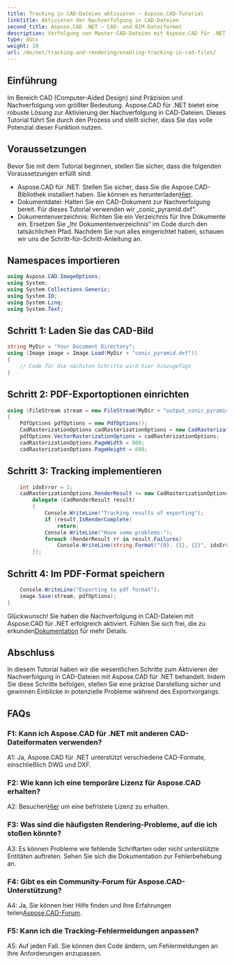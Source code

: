 ```yaml
---
title: Tracking in CAD-Dateien aktivieren – Aspose.CAD-Tutorial
linktitle: Aktivieren der Nachverfolgung in CAD-Dateien
second_title: Aspose.CAD .NET – CAD- und BIM-Dateiformat
description: Verfolgung von Master-CAD-Dateien mit Aspose.CAD für .NET. Befolgen Sie unsere Schritt-für-Schritt-Anleitung für präzises Rendering und Fehlerverfolgung. Jetzt downloaden!
type: docs
weight: 10
url: /de/net/tracking-and-rendering/enabling-tracking-in-cad-files/
---
```

## Einführung

Im Bereich CAD (Computer-Aided Design) sind Präzision und Nachverfolgung von größter Bedeutung. Aspose.CAD für .NET bietet eine robuste Lösung zur Aktivierung der Nachverfolgung in CAD-Dateien. Dieses Tutorial führt Sie durch den Prozess und stellt sicher, dass Sie das volle Potenzial dieser Funktion nutzen.

## Voraussetzungen

Bevor Sie mit dem Tutorial beginnen, stellen Sie sicher, dass die folgenden Voraussetzungen erfüllt sind:
-  Aspose.CAD für .NET: Stellen Sie sicher, dass Sie die Aspose.CAD-Bibliothek installiert haben. Sie können es herunterladen[Hier](https://releases.aspose.com/cad/net/).
- Dokumentdatei: Halten Sie ein CAD-Dokument zur Nachverfolgung bereit. Für dieses Tutorial verwenden wir „conic_pyramid.dxf“.
- Dokumentenverzeichnis: Richten Sie ein Verzeichnis für Ihre Dokumente ein. Ersetzen Sie „Ihr Dokumentenverzeichnis“ im Code durch den tatsächlichen Pfad.
Nachdem Sie nun alles eingerichtet haben, schauen wir uns die Schritt-für-Schritt-Anleitung an.

## Namespaces importieren

```csharp
using Aspose.CAD.ImageOptions;
using System;
using System.Collections.Generic;
using System.IO;
using System.Linq;
using System.Text;
```

## Schritt 1: Laden Sie das CAD-Bild

```csharp
string MyDir = "Your Document Directory";
using (Image image = Image.Load(MyDir + "conic_pyramid.dxf"))
{
    // Code für die nächsten Schritte wird hier hinzugefügt
}
```

## Schritt 2: PDF-Exportoptionen einrichten

```csharp
using (FileStream stream = new FileStream(MyDir + "output_conic_pyramid.pdf", FileMode.Create))
{
    PdfOptions pdfOptions = new PdfOptions();
    CadRasterizationOptions cadRasterizationOptions = new CadRasterizationOptions();
    pdfOptions.VectorRasterizationOptions = cadRasterizationOptions;
    cadRasterizationOptions.PageWidth = 800;
    cadRasterizationOptions.PageHeight = 600;
```

## Schritt 3: Tracking implementieren

```csharp
    int idxError = 1;
    cadRasterizationOptions.RenderResult += new CadRasterizationOptions.CadRenderHandler(
        delegate (CadRenderResult result)
        {
            Console.WriteLine("Tracking results of exporting");
            if (result.IsRenderComplete)
                return;
            Console.WriteLine("Have some problems:");
            foreach (RenderResult rr in result.Failures)
                Console.WriteLine(string.Format("{0}. {1}, {2}", idxError++, rr.RenderCode.ToString(), rr.Message));
        });
```

## Schritt 4: Im PDF-Format speichern

```csharp
    Console.WriteLine("Exporting to pdf format");
    image.Save(stream, pdfOptions);
}
```

 Glückwunsch! Sie haben die Nachverfolgung in CAD-Dateien mit Aspose.CAD für .NET erfolgreich aktiviert. Fühlen Sie sich frei, die zu erkunden[Dokumentation](https://reference.aspose.com/cad/net/) für mehr Details.

## Abschluss

In diesem Tutorial haben wir die wesentlichen Schritte zum Aktivieren der Nachverfolgung in CAD-Dateien mit Aspose.CAD für .NET behandelt. Indem Sie diese Schritte befolgen, stellen Sie eine präzise Darstellung sicher und gewinnen Einblicke in potenzielle Probleme während des Exportvorgangs.

## FAQs

### F1: Kann ich Aspose.CAD für .NET mit anderen CAD-Dateiformaten verwenden?

A1: Ja, Aspose.CAD für .NET unterstützt verschiedene CAD-Formate, einschließlich DWG und DXF.

### F2: Wie kann ich eine temporäre Lizenz für Aspose.CAD erhalten?

 A2: Besuchen[Hier](https://purchase.aspose.com/temporary-license/) um eine befristete Lizenz zu erhalten.

### F3: Was sind die häufigsten Rendering-Probleme, auf die ich stoßen könnte?

A3: Es können Probleme wie fehlende Schriftarten oder nicht unterstützte Entitäten auftreten. Sehen Sie sich die Dokumentation zur Fehlerbehebung an.

### F4: Gibt es ein Community-Forum für Aspose.CAD-Unterstützung?

 A4: Ja, Sie können hier Hilfe finden und Ihre Erfahrungen teilen[Aspose.CAD-Forum](https://forum.aspose.com/c/cad/19).

### F5: Kann ich die Tracking-Fehlermeldungen anpassen?

A5: Auf jeden Fall. Sie können den Code ändern, um Fehlermeldungen an Ihre Anforderungen anzupassen.